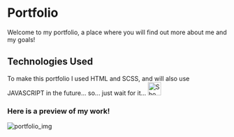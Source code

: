 # Portfolio 

Welcome to my portfolio, a place where you will find out more about me and my goals!

## Technologies Used

To make this portfolio I used HTML and SCSS, and will also use JAVASCRIPT in the future... so... just wait for it... <picture>
   <img alt="Shows the succes kid meme" src="https://slackmojis.com/emojis/264-success-kid/download" height="30px">
</picture>

### Here is a preview of my work!
  ![portfolio_img](https://user-images.githubusercontent.com/93822452/228090909-7c75bd57-2f67-46d0-90db-102e0a0f6aa2.png)
